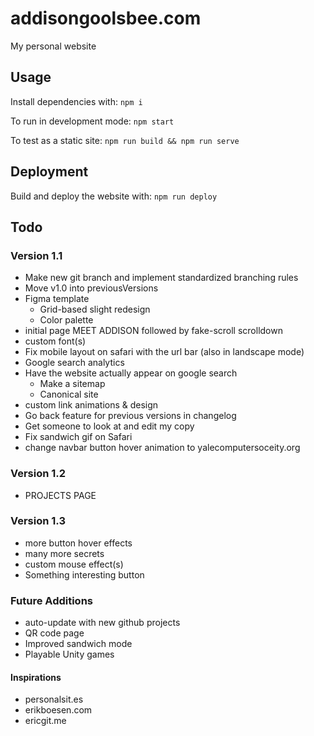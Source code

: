 # addisongoolsbee.com

My personal website

## Usage

Install dependencies with: `npm i`

To run in development mode: `npm start`

To test as a static site: `npm run build && npm run serve`

## Deployment

Build and deploy the website with: `npm run deploy`

## Todo

### Version 1.1

- Make new git branch and implement standardized branching rules
- Move v1.0 into previousVersions
- Figma template
  - Grid-based slight redesign
  - Color palette
- initial page MEET ADDISON followed by fake-scroll scrolldown
- custom font(s)
- Fix mobile layout on safari with the url bar (also in landscape mode)
- Google search analytics
- Have the website actually appear on google search
  - Make a sitemap
  - Canonical site
- custom link animations & design
- Go back feature for previous versions in changelog
- Get someone to look at and edit my copy
- Fix sandwich gif on Safari
- change navbar button hover animation to yalecomputersoceity.org

### Version 1.2

- PROJECTS PAGE

### Version 1.3

- more button hover effects
- many more secrets
- custom mouse effect(s)
- Something interesting button

### Future Additions

- auto-update with new github projects
- QR code page
- Improved sandwich mode
- Playable Unity games

#### Inspirations

- personalsit.es
- erikboesen.com
- ericgit.me
